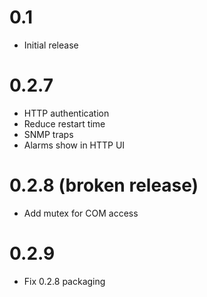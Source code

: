# 0.1

* Initial release

# 0.2.7

* HTTP authentication
* Reduce restart time
* SNMP traps
* Alarms show in HTTP UI

# 0.2.8 (broken release)

* Add mutex for COM access

# 0.2.9

* Fix 0.2.8 packaging

